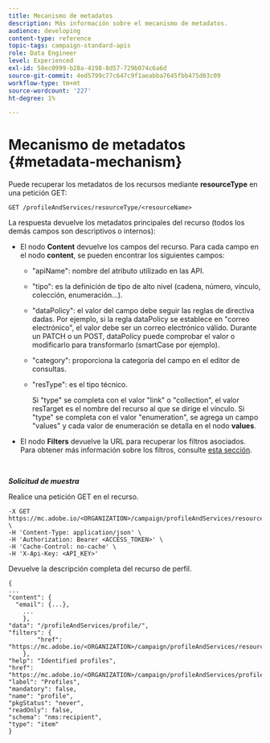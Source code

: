```yaml
---
title: Mecanismo de metadatos
description: Más información sobre el mecanismo de metadatos.
audience: developing
content-type: reference
topic-tags: campaign-standard-apis
role: Data Engineer
level: Experienced
exl-id: 58ec0999-b28a-4198-8d57-729b074c6a6d
source-git-commit: 4ed5799c77c647c9f1aeabba7645fbb475d03c09
workflow-type: tm+mt
source-wordcount: '227'
ht-degree: 1%

---
```


# Mecanismo de metadatos {#metadata-mechanism}

Puede recuperar los metadatos de los recursos mediante **resourceType** en una petición GET:

`GET /profileAndServices/resourceType/<resourceName>`

La respuesta devuelve los metadatos principales del recurso (todos los demás campos son descriptivos o internos):

* El nodo **Content** devuelve los campos del recurso. Para cada campo en el nodo **content**, se pueden encontrar los siguientes campos:

   * &quot;apiName&quot;: nombre del atributo utilizado en las API.
   * &quot;tipo&quot;: es la definición de tipo de alto nivel (cadena, número, vínculo, colección, enumeración...).
   * &quot;dataPolicy&quot;: el valor del campo debe seguir las reglas de directiva dadas. Por ejemplo, si la regla dataPolicy se establece en &quot;correo electrónico&quot;, el valor debe ser un correo electrónico válido. Durante un PATCH o un POST, dataPolicy puede comprobar el valor o modificarlo para transformarlo (smartCase por ejemplo).
   * &quot;category&quot;: proporciona la categoría del campo en el editor de consultas.
   * &quot;resType&quot;: es el tipo técnico.

     Si &quot;type&quot; se completa con el valor &quot;link&quot; o &quot;collection&quot;, el valor resTarget es el nombre del recurso al que se dirige el vínculo.
Si &quot;type&quot; se completa con el valor &quot;enumeration&quot;, se agrega un campo &quot;values&quot; y cada valor de enumeración se detalla en el nodo **values**.

* El nodo **Filters** devuelve la URL para recuperar los filtros asociados. Para obtener más información sobre los filtros, consulte [esta sección](sorting.md#filtering).

<!-- créer une section au même niveau sur les liens -->
<!-- dans l'exemple: birthdate, email +  mettre 2 liens : un de type 1-1 , 1-N
si on prend l'exemple de l'org unit, on aura un bon exemple lien -->
<!-- plus reparler du node Data -->

<br/>

***Solicitud de muestra***

Realice una petición GET en el recurso.

```
-X GET https://mc.adobe.io/<ORGANIZATION>/campaign/profileAndServices/resourceType/profile \
-H 'Content-Type: application/json' \
-H 'Authorization: Bearer <ACCESS_TOKEN>' \
-H 'Cache-Control: no-cache' \
-H 'X-Api-Key: <API_KEY>'
```

Devuelve la descripción completa del recurso de perfil.

```
{
...
"content": {
  "email": {...},
    ...
    },
"data": "/profileAndServices/profile/",
"filters": {
        "href": "https://mc.adobe.io/<ORGANIZATION>/campaign/profileAndServices/resourceType/<PKEY>"
    },
"help": "Identified profiles",
"href": "https://mc.adobe.io/<ORGANIZATION>/campaign/profileAndServices/profile/metadata",
"label": "Profiles",
"mandatory": false,
"name": "profile",
"pkgStatus": "never",
"readOnly": false,
"schema": "nms:recipient",
"type": "item"
}
```
